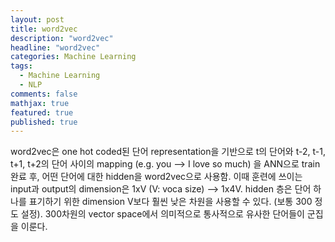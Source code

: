 ```yaml
---
layout: post
title: word2vec
description: "word2vec"
headline: "word2vec"
categories: Machine Learning
tags: 
  - Machine Learning
  - NLP
comments: false
mathjax: true
featured: true
published: true
---
```


word2vec은 one hot coded된 단어 representation을 기반으로 t의 단어와 t-2, t-1, t+1, t+2의 단어 사이의 mapping (e.g. you --> I love so much) 을 ANN으로 train 완료 후, 어떤 단어에 대한 hidden을 word2vec으로 사용함. 이때 훈련에 쓰이는 input과 output의 dimension은 1xV (V: voca size) --> 1x4V. hidden 층은 단어 하나를 표기하기 위한 dimension V보다 훨씬 낮은 차원을 사용할 수 있다. (보통 300 정도 설정). 300차원의 vector space에서 의미적으로 통사적으로 유사한 단어들이 군집을 이룬다.
